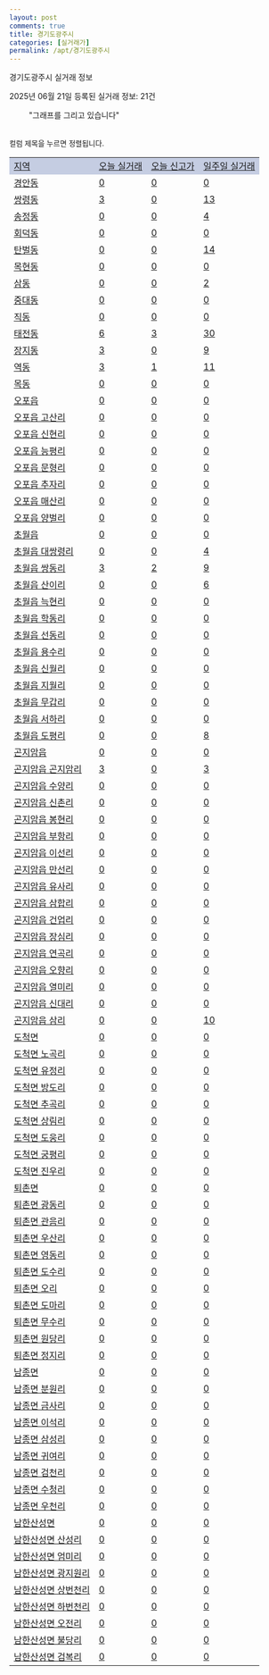 ```yaml
---
layout: post
comments: true
title: 경기도광주시
categories: [실거래가]
permalink: /apt/경기도광주시
---
```


경기도광주시 실거래 정보

2025년 06월 21일 등록된 실거래 정보: 21건

<!--<script async src="https://pagead2.googlesyndication.com/pagead/js/adsbygoogle.js?client=ca-pub-3485438051770037"
 crossorigin="anonymous"></script>-->

<script type="text/javascript">
  google.charts.load('current', {'packages':['corechart']});
  google.charts.setOnLoadCallback(drawChart);

  function drawChart() {
    var data = google.visualization.arrayToDataTable([['거래일', '매매', '전월세', '전매'], ['21-01', 2, 3, 1], ['21-02', 0, 2, 0], ['21-03', 0, 1, 0], ['21-04', 0, 1, 0], ['21-05', 0, 2, 0], ['21-06', 0, 11, 0], ['21-07', 37, 58, 5], ['21-08', 297, 217, 21], ['21-09', 231, 245, 4], ['21-10', 178, 252, 10], ['21-11', 107, 230, 7], ['21-12', 83, 324, 7], ['22-01', 72, 261, 5], ['22-02', 70, 275, 15], ['22-03', 106, 283, 14], ['22-04', 136, 345, 16], ['22-05', 154, 329, 13], ['22-06', 108, 329, 8], ['22-07', 64, 273, 77], ['22-08', 7, 67, 20], ['23-07', 0, 1, 0], ['23-08', 0, 14, 0], ['23-09', 0, 1, 0], ['23-10', 7, 53, 2], ['23-11', 69, 213, 18], ['23-12', 92, 444, 15], ['24-01', 3, 12, 0], ['24-02', 0, 5, 0], ['24-03', 0, 3, 0], ['24-04', 0, 5, 0], ['24-05', 11, 13, 0], ['24-06', 114, 176, 37], ['24-07', 170, 286, 73], ['24-08', 188, 266, 66], ['24-09', 109, 205, 24], ['24-10', 127, 76, 136], ['24-11', 36, 0, 36], ['24-12', 78, 78, 78], ['25-01', 90, 90, 90], ['25-02', 127, 127, 127], ['25-03', 184, 184, 184], ['25-04', 158, 158, 158], ['25-05', 170, 170, 170], ['25-06', 76, 76, 76]]);

    var options = {
      title: '최근 1년간 유형별 거래량 추이',
      legend: { position: 'bottom' }
    };

    setTimeout(function() {
        var chart = new google.visualization.LineChart(document.getElementById('columnchart_material'));
        chart.draw(data, (options));
        document.getElementById('loading').style.display = 'none';
        var dayLabel = (new Date()).getDay();
        if (dayLabel < 2) {
            sorttable.innerSortFunction.apply(document.getElementById('week'), []);
            sorttable.innerSortFunction.apply(document.getElementById('week'), []);        
        }
        else {
            sorttable.innerSortFunction.apply(document.getElementById('today'), []);
            sorttable.innerSortFunction.apply(document.getElementById('today'), []);
        }
    }, 200);

  }
</script>

<div id="loading" style="z-index:20; display: block; margin-left: 35px">"그래프를 그리고 있습니다"</div>
<div id="columnchart_material" style="width: 95%; margin-left: -35px; display: block"></div>
<!--<div style="width: 95%; margin-left: -35px; display: block">
      <script async src="https://pagead2.googlesyndication.com/pagead/js/adsbygoogle.js?client=ca-pub-3485438051770037"
          crossorigin="anonymous"></script>
      <ins class="adsbygoogle"
          style="display:block"
          data-ad-format="fluid"
          data-ad-layout-key="-fb+5w+4e-db+86"
          data-ad-client="ca-pub-3485438051770037"
          data-ad-slot="1827090281"></ins>
      <script>
          (adsbygoogle = window.adsbygoogle || []).push({});
      </script>
</div>-->
<br>

<font size='small' style='font-size: small;'>컬럼 제목을 누르면 정렬됩니다.</font>
<table class="sortable">
  <tr style='background-color: rgba(114, 132, 186,0.4);'>
    <td id="region"><a href="#">지역</a></td>
    <td id="today"><a href="#">오늘 실거래</a></td>
    <td id="today_new"><a href="#">오늘 신고가</a></td>
    <td id="week"><a href="#">일주일 실거래</a></td>
  </tr>

  
  <tr class="item">
    <td><a href="경기도광주시경안동">경안동</a></td>
    <td><a href="경기도광주시경안동">0</a></td>
    <td><a href="경기도광주시경안동">0</a></td>
    <td><a href="경기도광주시경안동">0</a></td>
  </tr>
    

  <tr class="item">
    <td><a href="경기도광주시쌍령동">쌍령동</a></td>
    <td><a href="경기도광주시쌍령동">3</a></td>
    <td><a href="경기도광주시쌍령동">0</a></td>
    <td><a href="경기도광주시쌍령동">13</a></td>
  </tr>
    

  <tr class="item">
    <td><a href="경기도광주시송정동">송정동</a></td>
    <td><a href="경기도광주시송정동">0</a></td>
    <td><a href="경기도광주시송정동">0</a></td>
    <td><a href="경기도광주시송정동">4</a></td>
  </tr>
    

  <tr class="item">
    <td><a href="경기도광주시회덕동">회덕동</a></td>
    <td><a href="경기도광주시회덕동">0</a></td>
    <td><a href="경기도광주시회덕동">0</a></td>
    <td><a href="경기도광주시회덕동">0</a></td>
  </tr>
    

  <tr class="item">
    <td><a href="경기도광주시탄벌동">탄벌동</a></td>
    <td><a href="경기도광주시탄벌동">0</a></td>
    <td><a href="경기도광주시탄벌동">0</a></td>
    <td><a href="경기도광주시탄벌동">14</a></td>
  </tr>
    

  <tr class="item">
    <td><a href="경기도광주시목현동">목현동</a></td>
    <td><a href="경기도광주시목현동">0</a></td>
    <td><a href="경기도광주시목현동">0</a></td>
    <td><a href="경기도광주시목현동">0</a></td>
  </tr>
    

  <tr class="item">
    <td><a href="경기도광주시삼동">삼동</a></td>
    <td><a href="경기도광주시삼동">0</a></td>
    <td><a href="경기도광주시삼동">0</a></td>
    <td><a href="경기도광주시삼동">2</a></td>
  </tr>
    

  <tr class="item">
    <td><a href="경기도광주시중대동">중대동</a></td>
    <td><a href="경기도광주시중대동">0</a></td>
    <td><a href="경기도광주시중대동">0</a></td>
    <td><a href="경기도광주시중대동">0</a></td>
  </tr>
    

  <tr class="item">
    <td><a href="경기도광주시직동">직동</a></td>
    <td><a href="경기도광주시직동">0</a></td>
    <td><a href="경기도광주시직동">0</a></td>
    <td><a href="경기도광주시직동">0</a></td>
  </tr>
    

  <tr class="item">
    <td><a href="경기도광주시태전동">태전동</a></td>
    <td><a href="경기도광주시태전동">6</a></td>
    <td><a href="경기도광주시태전동">3</a></td>
    <td><a href="경기도광주시태전동">30</a></td>
  </tr>
    

  <tr class="item">
    <td><a href="경기도광주시장지동">장지동</a></td>
    <td><a href="경기도광주시장지동">3</a></td>
    <td><a href="경기도광주시장지동">0</a></td>
    <td><a href="경기도광주시장지동">9</a></td>
  </tr>
    

  <tr class="item">
    <td><a href="경기도광주시역동">역동</a></td>
    <td><a href="경기도광주시역동">3</a></td>
    <td><a href="경기도광주시역동">1</a></td>
    <td><a href="경기도광주시역동">11</a></td>
  </tr>
    

  <tr class="item">
    <td><a href="경기도광주시목동">목동</a></td>
    <td><a href="경기도광주시목동">0</a></td>
    <td><a href="경기도광주시목동">0</a></td>
    <td><a href="경기도광주시목동">0</a></td>
  </tr>
    

  <tr class="item">
    <td><a href="경기도광주시오포읍">오포읍</a></td>
    <td><a href="경기도광주시오포읍">0</a></td>
    <td><a href="경기도광주시오포읍">0</a></td>
    <td><a href="경기도광주시오포읍">0</a></td>
  </tr>
    

  <tr class="item">
    <td><a href="경기도광주시오포읍고산리">오포읍 고산리</a></td>
    <td><a href="경기도광주시오포읍고산리">0</a></td>
    <td><a href="경기도광주시오포읍고산리">0</a></td>
    <td><a href="경기도광주시오포읍고산리">0</a></td>
  </tr>
    

  <tr class="item">
    <td><a href="경기도광주시오포읍신현리">오포읍 신현리</a></td>
    <td><a href="경기도광주시오포읍신현리">0</a></td>
    <td><a href="경기도광주시오포읍신현리">0</a></td>
    <td><a href="경기도광주시오포읍신현리">0</a></td>
  </tr>
    

  <tr class="item">
    <td><a href="경기도광주시오포읍능평리">오포읍 능평리</a></td>
    <td><a href="경기도광주시오포읍능평리">0</a></td>
    <td><a href="경기도광주시오포읍능평리">0</a></td>
    <td><a href="경기도광주시오포읍능평리">0</a></td>
  </tr>
    

  <tr class="item">
    <td><a href="경기도광주시오포읍문형리">오포읍 문형리</a></td>
    <td><a href="경기도광주시오포읍문형리">0</a></td>
    <td><a href="경기도광주시오포읍문형리">0</a></td>
    <td><a href="경기도광주시오포읍문형리">0</a></td>
  </tr>
    

  <tr class="item">
    <td><a href="경기도광주시오포읍추자리">오포읍 추자리</a></td>
    <td><a href="경기도광주시오포읍추자리">0</a></td>
    <td><a href="경기도광주시오포읍추자리">0</a></td>
    <td><a href="경기도광주시오포읍추자리">0</a></td>
  </tr>
    

  <tr class="item">
    <td><a href="경기도광주시오포읍매산리">오포읍 매산리</a></td>
    <td><a href="경기도광주시오포읍매산리">0</a></td>
    <td><a href="경기도광주시오포읍매산리">0</a></td>
    <td><a href="경기도광주시오포읍매산리">0</a></td>
  </tr>
    

  <tr class="item">
    <td><a href="경기도광주시오포읍양벌리">오포읍 양벌리</a></td>
    <td><a href="경기도광주시오포읍양벌리">0</a></td>
    <td><a href="경기도광주시오포읍양벌리">0</a></td>
    <td><a href="경기도광주시오포읍양벌리">0</a></td>
  </tr>
    

  <tr class="item">
    <td><a href="경기도광주시초월읍">초월읍</a></td>
    <td><a href="경기도광주시초월읍">0</a></td>
    <td><a href="경기도광주시초월읍">0</a></td>
    <td><a href="경기도광주시초월읍">0</a></td>
  </tr>
    

  <tr class="item">
    <td><a href="경기도광주시초월읍대쌍령리">초월읍 대쌍령리</a></td>
    <td><a href="경기도광주시초월읍대쌍령리">0</a></td>
    <td><a href="경기도광주시초월읍대쌍령리">0</a></td>
    <td><a href="경기도광주시초월읍대쌍령리">4</a></td>
  </tr>
    

  <tr class="item">
    <td><a href="경기도광주시초월읍쌍동리">초월읍 쌍동리</a></td>
    <td><a href="경기도광주시초월읍쌍동리">3</a></td>
    <td><a href="경기도광주시초월읍쌍동리">2</a></td>
    <td><a href="경기도광주시초월읍쌍동리">9</a></td>
  </tr>
    

  <tr class="item">
    <td><a href="경기도광주시초월읍산이리">초월읍 산이리</a></td>
    <td><a href="경기도광주시초월읍산이리">0</a></td>
    <td><a href="경기도광주시초월읍산이리">0</a></td>
    <td><a href="경기도광주시초월읍산이리">6</a></td>
  </tr>
    

  <tr class="item">
    <td><a href="경기도광주시초월읍늑현리">초월읍 늑현리</a></td>
    <td><a href="경기도광주시초월읍늑현리">0</a></td>
    <td><a href="경기도광주시초월읍늑현리">0</a></td>
    <td><a href="경기도광주시초월읍늑현리">0</a></td>
  </tr>
    

  <tr class="item">
    <td><a href="경기도광주시초월읍학동리">초월읍 학동리</a></td>
    <td><a href="경기도광주시초월읍학동리">0</a></td>
    <td><a href="경기도광주시초월읍학동리">0</a></td>
    <td><a href="경기도광주시초월읍학동리">0</a></td>
  </tr>
    

  <tr class="item">
    <td><a href="경기도광주시초월읍선동리">초월읍 선동리</a></td>
    <td><a href="경기도광주시초월읍선동리">0</a></td>
    <td><a href="경기도광주시초월읍선동리">0</a></td>
    <td><a href="경기도광주시초월읍선동리">0</a></td>
  </tr>
    

  <tr class="item">
    <td><a href="경기도광주시초월읍용수리">초월읍 용수리</a></td>
    <td><a href="경기도광주시초월읍용수리">0</a></td>
    <td><a href="경기도광주시초월읍용수리">0</a></td>
    <td><a href="경기도광주시초월읍용수리">0</a></td>
  </tr>
    

  <tr class="item">
    <td><a href="경기도광주시초월읍신월리">초월읍 신월리</a></td>
    <td><a href="경기도광주시초월읍신월리">0</a></td>
    <td><a href="경기도광주시초월읍신월리">0</a></td>
    <td><a href="경기도광주시초월읍신월리">0</a></td>
  </tr>
    

  <tr class="item">
    <td><a href="경기도광주시초월읍지월리">초월읍 지월리</a></td>
    <td><a href="경기도광주시초월읍지월리">0</a></td>
    <td><a href="경기도광주시초월읍지월리">0</a></td>
    <td><a href="경기도광주시초월읍지월리">0</a></td>
  </tr>
    

  <tr class="item">
    <td><a href="경기도광주시초월읍무갑리">초월읍 무갑리</a></td>
    <td><a href="경기도광주시초월읍무갑리">0</a></td>
    <td><a href="경기도광주시초월읍무갑리">0</a></td>
    <td><a href="경기도광주시초월읍무갑리">0</a></td>
  </tr>
    

  <tr class="item">
    <td><a href="경기도광주시초월읍서하리">초월읍 서하리</a></td>
    <td><a href="경기도광주시초월읍서하리">0</a></td>
    <td><a href="경기도광주시초월읍서하리">0</a></td>
    <td><a href="경기도광주시초월읍서하리">0</a></td>
  </tr>
    

  <tr class="item">
    <td><a href="경기도광주시초월읍도평리">초월읍 도평리</a></td>
    <td><a href="경기도광주시초월읍도평리">0</a></td>
    <td><a href="경기도광주시초월읍도평리">0</a></td>
    <td><a href="경기도광주시초월읍도평리">8</a></td>
  </tr>
    

  <tr class="item">
    <td><a href="경기도광주시곤지암읍">곤지암읍</a></td>
    <td><a href="경기도광주시곤지암읍">0</a></td>
    <td><a href="경기도광주시곤지암읍">0</a></td>
    <td><a href="경기도광주시곤지암읍">0</a></td>
  </tr>
    

  <tr class="item">
    <td><a href="경기도광주시곤지암읍곤지암리">곤지암읍 곤지암리</a></td>
    <td><a href="경기도광주시곤지암읍곤지암리">3</a></td>
    <td><a href="경기도광주시곤지암읍곤지암리">0</a></td>
    <td><a href="경기도광주시곤지암읍곤지암리">3</a></td>
  </tr>
    

  <tr class="item">
    <td><a href="경기도광주시곤지암읍수양리">곤지암읍 수양리</a></td>
    <td><a href="경기도광주시곤지암읍수양리">0</a></td>
    <td><a href="경기도광주시곤지암읍수양리">0</a></td>
    <td><a href="경기도광주시곤지암읍수양리">0</a></td>
  </tr>
    

  <tr class="item">
    <td><a href="경기도광주시곤지암읍신촌리">곤지암읍 신촌리</a></td>
    <td><a href="경기도광주시곤지암읍신촌리">0</a></td>
    <td><a href="경기도광주시곤지암읍신촌리">0</a></td>
    <td><a href="경기도광주시곤지암읍신촌리">0</a></td>
  </tr>
    

  <tr class="item">
    <td><a href="경기도광주시곤지암읍봉현리">곤지암읍 봉현리</a></td>
    <td><a href="경기도광주시곤지암읍봉현리">0</a></td>
    <td><a href="경기도광주시곤지암읍봉현리">0</a></td>
    <td><a href="경기도광주시곤지암읍봉현리">0</a></td>
  </tr>
    

  <tr class="item">
    <td><a href="경기도광주시곤지암읍부항리">곤지암읍 부항리</a></td>
    <td><a href="경기도광주시곤지암읍부항리">0</a></td>
    <td><a href="경기도광주시곤지암읍부항리">0</a></td>
    <td><a href="경기도광주시곤지암읍부항리">0</a></td>
  </tr>
    

  <tr class="item">
    <td><a href="경기도광주시곤지암읍이선리">곤지암읍 이선리</a></td>
    <td><a href="경기도광주시곤지암읍이선리">0</a></td>
    <td><a href="경기도광주시곤지암읍이선리">0</a></td>
    <td><a href="경기도광주시곤지암읍이선리">0</a></td>
  </tr>
    

  <tr class="item">
    <td><a href="경기도광주시곤지암읍만선리">곤지암읍 만선리</a></td>
    <td><a href="경기도광주시곤지암읍만선리">0</a></td>
    <td><a href="경기도광주시곤지암읍만선리">0</a></td>
    <td><a href="경기도광주시곤지암읍만선리">0</a></td>
  </tr>
    

  <tr class="item">
    <td><a href="경기도광주시곤지암읍유사리">곤지암읍 유사리</a></td>
    <td><a href="경기도광주시곤지암읍유사리">0</a></td>
    <td><a href="경기도광주시곤지암읍유사리">0</a></td>
    <td><a href="경기도광주시곤지암읍유사리">0</a></td>
  </tr>
    

  <tr class="item">
    <td><a href="경기도광주시곤지암읍삼합리">곤지암읍 삼합리</a></td>
    <td><a href="경기도광주시곤지암읍삼합리">0</a></td>
    <td><a href="경기도광주시곤지암읍삼합리">0</a></td>
    <td><a href="경기도광주시곤지암읍삼합리">0</a></td>
  </tr>
    

  <tr class="item">
    <td><a href="경기도광주시곤지암읍건업리">곤지암읍 건업리</a></td>
    <td><a href="경기도광주시곤지암읍건업리">0</a></td>
    <td><a href="경기도광주시곤지암읍건업리">0</a></td>
    <td><a href="경기도광주시곤지암읍건업리">0</a></td>
  </tr>
    

  <tr class="item">
    <td><a href="경기도광주시곤지암읍장심리">곤지암읍 장심리</a></td>
    <td><a href="경기도광주시곤지암읍장심리">0</a></td>
    <td><a href="경기도광주시곤지암읍장심리">0</a></td>
    <td><a href="경기도광주시곤지암읍장심리">0</a></td>
  </tr>
    

  <tr class="item">
    <td><a href="경기도광주시곤지암읍연곡리">곤지암읍 연곡리</a></td>
    <td><a href="경기도광주시곤지암읍연곡리">0</a></td>
    <td><a href="경기도광주시곤지암읍연곡리">0</a></td>
    <td><a href="경기도광주시곤지암읍연곡리">0</a></td>
  </tr>
    

  <tr class="item">
    <td><a href="경기도광주시곤지암읍오향리">곤지암읍 오향리</a></td>
    <td><a href="경기도광주시곤지암읍오향리">0</a></td>
    <td><a href="경기도광주시곤지암읍오향리">0</a></td>
    <td><a href="경기도광주시곤지암읍오향리">0</a></td>
  </tr>
    

  <tr class="item">
    <td><a href="경기도광주시곤지암읍열미리">곤지암읍 열미리</a></td>
    <td><a href="경기도광주시곤지암읍열미리">0</a></td>
    <td><a href="경기도광주시곤지암읍열미리">0</a></td>
    <td><a href="경기도광주시곤지암읍열미리">0</a></td>
  </tr>
    

  <tr class="item">
    <td><a href="경기도광주시곤지암읍신대리">곤지암읍 신대리</a></td>
    <td><a href="경기도광주시곤지암읍신대리">0</a></td>
    <td><a href="경기도광주시곤지암읍신대리">0</a></td>
    <td><a href="경기도광주시곤지암읍신대리">0</a></td>
  </tr>
    

  <tr class="item">
    <td><a href="경기도광주시곤지암읍삼리">곤지암읍 삼리</a></td>
    <td><a href="경기도광주시곤지암읍삼리">0</a></td>
    <td><a href="경기도광주시곤지암읍삼리">0</a></td>
    <td><a href="경기도광주시곤지암읍삼리">10</a></td>
  </tr>
    

  <tr class="item">
    <td><a href="경기도광주시도척면">도척면</a></td>
    <td><a href="경기도광주시도척면">0</a></td>
    <td><a href="경기도광주시도척면">0</a></td>
    <td><a href="경기도광주시도척면">0</a></td>
  </tr>
    

  <tr class="item">
    <td><a href="경기도광주시도척면노곡리">도척면 노곡리</a></td>
    <td><a href="경기도광주시도척면노곡리">0</a></td>
    <td><a href="경기도광주시도척면노곡리">0</a></td>
    <td><a href="경기도광주시도척면노곡리">0</a></td>
  </tr>
    

  <tr class="item">
    <td><a href="경기도광주시도척면유정리">도척면 유정리</a></td>
    <td><a href="경기도광주시도척면유정리">0</a></td>
    <td><a href="경기도광주시도척면유정리">0</a></td>
    <td><a href="경기도광주시도척면유정리">0</a></td>
  </tr>
    

  <tr class="item">
    <td><a href="경기도광주시도척면방도리">도척면 방도리</a></td>
    <td><a href="경기도광주시도척면방도리">0</a></td>
    <td><a href="경기도광주시도척면방도리">0</a></td>
    <td><a href="경기도광주시도척면방도리">0</a></td>
  </tr>
    

  <tr class="item">
    <td><a href="경기도광주시도척면추곡리">도척면 추곡리</a></td>
    <td><a href="경기도광주시도척면추곡리">0</a></td>
    <td><a href="경기도광주시도척면추곡리">0</a></td>
    <td><a href="경기도광주시도척면추곡리">0</a></td>
  </tr>
    

  <tr class="item">
    <td><a href="경기도광주시도척면상림리">도척면 상림리</a></td>
    <td><a href="경기도광주시도척면상림리">0</a></td>
    <td><a href="경기도광주시도척면상림리">0</a></td>
    <td><a href="경기도광주시도척면상림리">0</a></td>
  </tr>
    

  <tr class="item">
    <td><a href="경기도광주시도척면도웅리">도척면 도웅리</a></td>
    <td><a href="경기도광주시도척면도웅리">0</a></td>
    <td><a href="경기도광주시도척면도웅리">0</a></td>
    <td><a href="경기도광주시도척면도웅리">0</a></td>
  </tr>
    

  <tr class="item">
    <td><a href="경기도광주시도척면궁평리">도척면 궁평리</a></td>
    <td><a href="경기도광주시도척면궁평리">0</a></td>
    <td><a href="경기도광주시도척면궁평리">0</a></td>
    <td><a href="경기도광주시도척면궁평리">0</a></td>
  </tr>
    

  <tr class="item">
    <td><a href="경기도광주시도척면진우리">도척면 진우리</a></td>
    <td><a href="경기도광주시도척면진우리">0</a></td>
    <td><a href="경기도광주시도척면진우리">0</a></td>
    <td><a href="경기도광주시도척면진우리">0</a></td>
  </tr>
    

  <tr class="item">
    <td><a href="경기도광주시퇴촌면">퇴촌면</a></td>
    <td><a href="경기도광주시퇴촌면">0</a></td>
    <td><a href="경기도광주시퇴촌면">0</a></td>
    <td><a href="경기도광주시퇴촌면">0</a></td>
  </tr>
    

  <tr class="item">
    <td><a href="경기도광주시퇴촌면광동리">퇴촌면 광동리</a></td>
    <td><a href="경기도광주시퇴촌면광동리">0</a></td>
    <td><a href="경기도광주시퇴촌면광동리">0</a></td>
    <td><a href="경기도광주시퇴촌면광동리">0</a></td>
  </tr>
    

  <tr class="item">
    <td><a href="경기도광주시퇴촌면관음리">퇴촌면 관음리</a></td>
    <td><a href="경기도광주시퇴촌면관음리">0</a></td>
    <td><a href="경기도광주시퇴촌면관음리">0</a></td>
    <td><a href="경기도광주시퇴촌면관음리">0</a></td>
  </tr>
    

  <tr class="item">
    <td><a href="경기도광주시퇴촌면우산리">퇴촌면 우산리</a></td>
    <td><a href="경기도광주시퇴촌면우산리">0</a></td>
    <td><a href="경기도광주시퇴촌면우산리">0</a></td>
    <td><a href="경기도광주시퇴촌면우산리">0</a></td>
  </tr>
    

  <tr class="item">
    <td><a href="경기도광주시퇴촌면영동리">퇴촌면 영동리</a></td>
    <td><a href="경기도광주시퇴촌면영동리">0</a></td>
    <td><a href="경기도광주시퇴촌면영동리">0</a></td>
    <td><a href="경기도광주시퇴촌면영동리">0</a></td>
  </tr>
    

  <tr class="item">
    <td><a href="경기도광주시퇴촌면도수리">퇴촌면 도수리</a></td>
    <td><a href="경기도광주시퇴촌면도수리">0</a></td>
    <td><a href="경기도광주시퇴촌면도수리">0</a></td>
    <td><a href="경기도광주시퇴촌면도수리">0</a></td>
  </tr>
    

  <tr class="item">
    <td><a href="경기도광주시퇴촌면오리">퇴촌면 오리</a></td>
    <td><a href="경기도광주시퇴촌면오리">0</a></td>
    <td><a href="경기도광주시퇴촌면오리">0</a></td>
    <td><a href="경기도광주시퇴촌면오리">0</a></td>
  </tr>
    

  <tr class="item">
    <td><a href="경기도광주시퇴촌면도마리">퇴촌면 도마리</a></td>
    <td><a href="경기도광주시퇴촌면도마리">0</a></td>
    <td><a href="경기도광주시퇴촌면도마리">0</a></td>
    <td><a href="경기도광주시퇴촌면도마리">0</a></td>
  </tr>
    

  <tr class="item">
    <td><a href="경기도광주시퇴촌면무수리">퇴촌면 무수리</a></td>
    <td><a href="경기도광주시퇴촌면무수리">0</a></td>
    <td><a href="경기도광주시퇴촌면무수리">0</a></td>
    <td><a href="경기도광주시퇴촌면무수리">0</a></td>
  </tr>
    

  <tr class="item">
    <td><a href="경기도광주시퇴촌면원당리">퇴촌면 원당리</a></td>
    <td><a href="경기도광주시퇴촌면원당리">0</a></td>
    <td><a href="경기도광주시퇴촌면원당리">0</a></td>
    <td><a href="경기도광주시퇴촌면원당리">0</a></td>
  </tr>
    

  <tr class="item">
    <td><a href="경기도광주시퇴촌면정지리">퇴촌면 정지리</a></td>
    <td><a href="경기도광주시퇴촌면정지리">0</a></td>
    <td><a href="경기도광주시퇴촌면정지리">0</a></td>
    <td><a href="경기도광주시퇴촌면정지리">0</a></td>
  </tr>
    

  <tr class="item">
    <td><a href="경기도광주시남종면">남종면</a></td>
    <td><a href="경기도광주시남종면">0</a></td>
    <td><a href="경기도광주시남종면">0</a></td>
    <td><a href="경기도광주시남종면">0</a></td>
  </tr>
    

  <tr class="item">
    <td><a href="경기도광주시남종면분원리">남종면 분원리</a></td>
    <td><a href="경기도광주시남종면분원리">0</a></td>
    <td><a href="경기도광주시남종면분원리">0</a></td>
    <td><a href="경기도광주시남종면분원리">0</a></td>
  </tr>
    

  <tr class="item">
    <td><a href="경기도광주시남종면금사리">남종면 금사리</a></td>
    <td><a href="경기도광주시남종면금사리">0</a></td>
    <td><a href="경기도광주시남종면금사리">0</a></td>
    <td><a href="경기도광주시남종면금사리">0</a></td>
  </tr>
    

  <tr class="item">
    <td><a href="경기도광주시남종면이석리">남종면 이석리</a></td>
    <td><a href="경기도광주시남종면이석리">0</a></td>
    <td><a href="경기도광주시남종면이석리">0</a></td>
    <td><a href="경기도광주시남종면이석리">0</a></td>
  </tr>
    

  <tr class="item">
    <td><a href="경기도광주시남종면삼성리">남종면 삼성리</a></td>
    <td><a href="경기도광주시남종면삼성리">0</a></td>
    <td><a href="경기도광주시남종면삼성리">0</a></td>
    <td><a href="경기도광주시남종면삼성리">0</a></td>
  </tr>
    

  <tr class="item">
    <td><a href="경기도광주시남종면귀여리">남종면 귀여리</a></td>
    <td><a href="경기도광주시남종면귀여리">0</a></td>
    <td><a href="경기도광주시남종면귀여리">0</a></td>
    <td><a href="경기도광주시남종면귀여리">0</a></td>
  </tr>
    

  <tr class="item">
    <td><a href="경기도광주시남종면검천리">남종면 검천리</a></td>
    <td><a href="경기도광주시남종면검천리">0</a></td>
    <td><a href="경기도광주시남종면검천리">0</a></td>
    <td><a href="경기도광주시남종면검천리">0</a></td>
  </tr>
    

  <tr class="item">
    <td><a href="경기도광주시남종면수청리">남종면 수청리</a></td>
    <td><a href="경기도광주시남종면수청리">0</a></td>
    <td><a href="경기도광주시남종면수청리">0</a></td>
    <td><a href="경기도광주시남종면수청리">0</a></td>
  </tr>
    

  <tr class="item">
    <td><a href="경기도광주시남종면우천리">남종면 우천리</a></td>
    <td><a href="경기도광주시남종면우천리">0</a></td>
    <td><a href="경기도광주시남종면우천리">0</a></td>
    <td><a href="경기도광주시남종면우천리">0</a></td>
  </tr>
    

  <tr class="item">
    <td><a href="경기도광주시남한산성면">남한산성면</a></td>
    <td><a href="경기도광주시남한산성면">0</a></td>
    <td><a href="경기도광주시남한산성면">0</a></td>
    <td><a href="경기도광주시남한산성면">0</a></td>
  </tr>
    

  <tr class="item">
    <td><a href="경기도광주시남한산성면산성리">남한산성면 산성리</a></td>
    <td><a href="경기도광주시남한산성면산성리">0</a></td>
    <td><a href="경기도광주시남한산성면산성리">0</a></td>
    <td><a href="경기도광주시남한산성면산성리">0</a></td>
  </tr>
    

  <tr class="item">
    <td><a href="경기도광주시남한산성면엄미리">남한산성면 엄미리</a></td>
    <td><a href="경기도광주시남한산성면엄미리">0</a></td>
    <td><a href="경기도광주시남한산성면엄미리">0</a></td>
    <td><a href="경기도광주시남한산성면엄미리">0</a></td>
  </tr>
    

  <tr class="item">
    <td><a href="경기도광주시남한산성면광지원리">남한산성면 광지원리</a></td>
    <td><a href="경기도광주시남한산성면광지원리">0</a></td>
    <td><a href="경기도광주시남한산성면광지원리">0</a></td>
    <td><a href="경기도광주시남한산성면광지원리">0</a></td>
  </tr>
    

  <tr class="item">
    <td><a href="경기도광주시남한산성면상번천리">남한산성면 상번천리</a></td>
    <td><a href="경기도광주시남한산성면상번천리">0</a></td>
    <td><a href="경기도광주시남한산성면상번천리">0</a></td>
    <td><a href="경기도광주시남한산성면상번천리">0</a></td>
  </tr>
    

  <tr class="item">
    <td><a href="경기도광주시남한산성면하번천리">남한산성면 하번천리</a></td>
    <td><a href="경기도광주시남한산성면하번천리">0</a></td>
    <td><a href="경기도광주시남한산성면하번천리">0</a></td>
    <td><a href="경기도광주시남한산성면하번천리">0</a></td>
  </tr>
    

  <tr class="item">
    <td><a href="경기도광주시남한산성면오전리">남한산성면 오전리</a></td>
    <td><a href="경기도광주시남한산성면오전리">0</a></td>
    <td><a href="경기도광주시남한산성면오전리">0</a></td>
    <td><a href="경기도광주시남한산성면오전리">0</a></td>
  </tr>
    

  <tr class="item">
    <td><a href="경기도광주시남한산성면불당리">남한산성면 불당리</a></td>
    <td><a href="경기도광주시남한산성면불당리">0</a></td>
    <td><a href="경기도광주시남한산성면불당리">0</a></td>
    <td><a href="경기도광주시남한산성면불당리">0</a></td>
  </tr>
    

  <tr class="item">
    <td><a href="경기도광주시남한산성면검복리">남한산성면 검복리</a></td>
    <td><a href="경기도광주시남한산성면검복리">0</a></td>
    <td><a href="경기도광주시남한산성면검복리">0</a></td>
    <td><a href="경기도광주시남한산성면검복리">0</a></td>
  </tr>
    


</table>


    